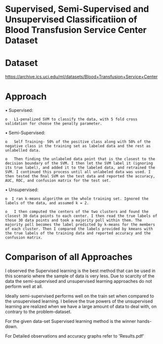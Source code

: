 # Supervised, Semi-Supervised and Unsupervised Classificatiion of Blood Transfusion Service Center Dataset 

# Dataset
 https://archive.ics.uci.edu/ml/datasets/Blood+Transfusion+Service+Center
 
 # Approach
 
•	Supervised:
    
    o	L1-penalized SVM to classify the data, with 5 fold cross validation for choose the penalty parameter.

•	Semi-Supervised:

    o	Self Training- 50% of the positive class along with 50% of the negative class in the training set as labeled data and the rest as unlabelled data. 

    o	Then finding the unlabeled data point that is the closest to the decision boundary of the SVM. I then let the SVM label it (ignoring its true label), and added it to the labeled data, and retrained the SVM. I continued this process until all unlabeled data was used. I then tested the ﬁnal SVM on the test data and reported the accuracy, AUC, ROC, and confusion matrix for the test set. 

•	Unsupervised:

    o  I ran k-means algorithm on the whole training set. Ignored the labels of the data, and assumed k = 2. 

    o	I then computed the centers of the two clusters and found the closest 30 data points to each center. I then read the true labels of those 30 data points and took a majority poll within them. The majority poll becomes the label predicted by k-means for the members of each cluster. Then I compared the labels provided by kmeans with the true labels of the training data and reported accuracy and the confusion matrix.

# Comparison of all Approaches

I observed the Supervised learning is the best method that can be used in this scenario where the sample of data is very less.
Due to scarcity of the data the semi-supervised and unsupervised learning approaches do not perform well at all.

Ideally semi-supervised performs well on the train set when compared to the unsupervised learning. I believe the true powers of the unsupervised learning are realized when we have a large amount of data to deal with, on contrary to the problem-dataset.

For the given data-set Supervised learning method is the winner hands-down.


For Detailed observations and accuracy graphs refer to 'Results.pdf'
